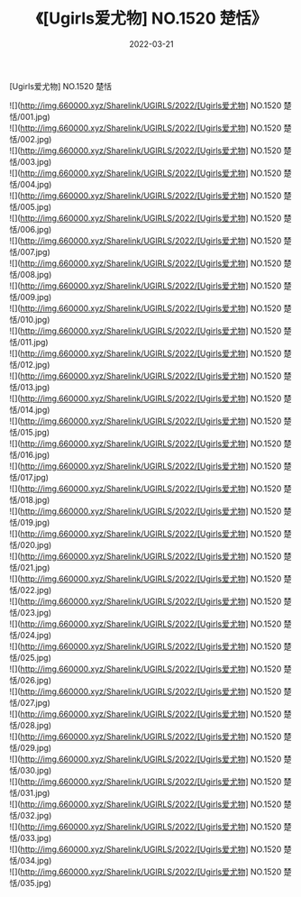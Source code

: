 ﻿---
layout: post
title:  《[Ugirls爱尤物] NO.1520 楚恬》
date:   2022-03-21
img: http://img.660000.xyz/Sharelink/UGIRLS/2022/[Ugirls爱尤物] NO.1520 楚恬/000.jpg
categories: [美女, 清纯, 唯美]
---

[Ugirls爱尤物] NO.1520 楚恬

 ![](http://img.660000.xyz/Sharelink/UGIRLS/2022/[Ugirls爱尤物] NO.1520 楚恬/001.jpg) <br>![](http://img.660000.xyz/Sharelink/UGIRLS/2022/[Ugirls爱尤物] NO.1520 楚恬/002.jpg) <br>![](http://img.660000.xyz/Sharelink/UGIRLS/2022/[Ugirls爱尤物] NO.1520 楚恬/003.jpg) <br>![](http://img.660000.xyz/Sharelink/UGIRLS/2022/[Ugirls爱尤物] NO.1520 楚恬/004.jpg) <br>![](http://img.660000.xyz/Sharelink/UGIRLS/2022/[Ugirls爱尤物] NO.1520 楚恬/005.jpg) <br>![](http://img.660000.xyz/Sharelink/UGIRLS/2022/[Ugirls爱尤物] NO.1520 楚恬/006.jpg) <br>![](http://img.660000.xyz/Sharelink/UGIRLS/2022/[Ugirls爱尤物] NO.1520 楚恬/007.jpg) <br>![](http://img.660000.xyz/Sharelink/UGIRLS/2022/[Ugirls爱尤物] NO.1520 楚恬/008.jpg) <br>![](http://img.660000.xyz/Sharelink/UGIRLS/2022/[Ugirls爱尤物] NO.1520 楚恬/009.jpg) <br>![](http://img.660000.xyz/Sharelink/UGIRLS/2022/[Ugirls爱尤物] NO.1520 楚恬/010.jpg) <br>![](http://img.660000.xyz/Sharelink/UGIRLS/2022/[Ugirls爱尤物] NO.1520 楚恬/011.jpg) <br>![](http://img.660000.xyz/Sharelink/UGIRLS/2022/[Ugirls爱尤物] NO.1520 楚恬/012.jpg) <br>![](http://img.660000.xyz/Sharelink/UGIRLS/2022/[Ugirls爱尤物] NO.1520 楚恬/013.jpg) <br>![](http://img.660000.xyz/Sharelink/UGIRLS/2022/[Ugirls爱尤物] NO.1520 楚恬/014.jpg) <br>![](http://img.660000.xyz/Sharelink/UGIRLS/2022/[Ugirls爱尤物] NO.1520 楚恬/015.jpg) <br>![](http://img.660000.xyz/Sharelink/UGIRLS/2022/[Ugirls爱尤物] NO.1520 楚恬/016.jpg) <br>![](http://img.660000.xyz/Sharelink/UGIRLS/2022/[Ugirls爱尤物] NO.1520 楚恬/017.jpg) <br>![](http://img.660000.xyz/Sharelink/UGIRLS/2022/[Ugirls爱尤物] NO.1520 楚恬/018.jpg) <br>![](http://img.660000.xyz/Sharelink/UGIRLS/2022/[Ugirls爱尤物] NO.1520 楚恬/019.jpg) <br>![](http://img.660000.xyz/Sharelink/UGIRLS/2022/[Ugirls爱尤物] NO.1520 楚恬/020.jpg) <br>![](http://img.660000.xyz/Sharelink/UGIRLS/2022/[Ugirls爱尤物] NO.1520 楚恬/021.jpg) <br>![](http://img.660000.xyz/Sharelink/UGIRLS/2022/[Ugirls爱尤物] NO.1520 楚恬/022.jpg) <br>![](http://img.660000.xyz/Sharelink/UGIRLS/2022/[Ugirls爱尤物] NO.1520 楚恬/023.jpg) <br>![](http://img.660000.xyz/Sharelink/UGIRLS/2022/[Ugirls爱尤物] NO.1520 楚恬/024.jpg) <br>![](http://img.660000.xyz/Sharelink/UGIRLS/2022/[Ugirls爱尤物] NO.1520 楚恬/025.jpg) <br>![](http://img.660000.xyz/Sharelink/UGIRLS/2022/[Ugirls爱尤物] NO.1520 楚恬/026.jpg) <br>![](http://img.660000.xyz/Sharelink/UGIRLS/2022/[Ugirls爱尤物] NO.1520 楚恬/027.jpg) <br>![](http://img.660000.xyz/Sharelink/UGIRLS/2022/[Ugirls爱尤物] NO.1520 楚恬/028.jpg) <br>![](http://img.660000.xyz/Sharelink/UGIRLS/2022/[Ugirls爱尤物] NO.1520 楚恬/029.jpg) <br>![](http://img.660000.xyz/Sharelink/UGIRLS/2022/[Ugirls爱尤物] NO.1520 楚恬/030.jpg) <br>![](http://img.660000.xyz/Sharelink/UGIRLS/2022/[Ugirls爱尤物] NO.1520 楚恬/031.jpg) <br>![](http://img.660000.xyz/Sharelink/UGIRLS/2022/[Ugirls爱尤物] NO.1520 楚恬/032.jpg) <br>![](http://img.660000.xyz/Sharelink/UGIRLS/2022/[Ugirls爱尤物] NO.1520 楚恬/033.jpg) <br>![](http://img.660000.xyz/Sharelink/UGIRLS/2022/[Ugirls爱尤物] NO.1520 楚恬/034.jpg) <br>![](http://img.660000.xyz/Sharelink/UGIRLS/2022/[Ugirls爱尤物] NO.1520 楚恬/035.jpg) <br>
